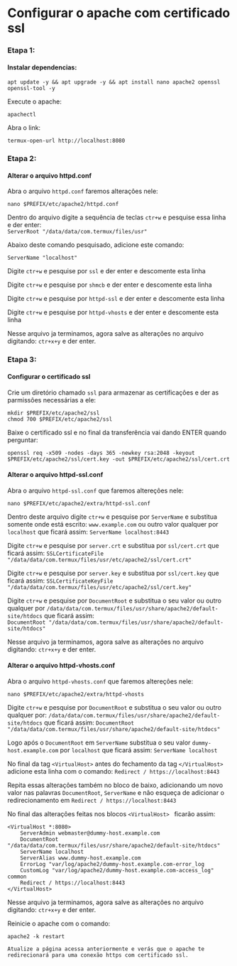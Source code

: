 # Configurar o apache com certificado ssl

### Etapa 1:
#### Instalar dependencias:
```
apt update -y && apt upgrade -y && apt install nano apache2 openssl openssl-tool -y
```

Execute o apache:
```
apachectl
```

Abra o link:
```
termux-open-url http://localhost:8080
```

### Etapa 2:
#### Alterar o arquivo httpd.conf

Abra o arquivo `httpd.conf` faremos alteraçôes nele:
```
nano $PREFIX/etc/apache2/httpd.conf
```

Dentro do arquivo digite a sequência de teclas `ctr+w` e pesquise essa linha e der enter:  
`ServerRoot "/data/data/com.termux/files/usr"`

Abaixo deste comando pesquisado, adicione este comando:
```
ServerName "localhost"
```

Digite `ctr+w` e pesquise por `ssl` e der enter e descomente esta linha

Digite `ctr+w` e pesquise por `shmcb` e der enter e descomente esta linha

Digite `ctr+w` e pesquise por `httpd-ssl` e der enter e descomente esta linha

Digite `ctr+w` e pesquise por `httpd-vhosts` e der enter e descomente esta linha

Nesse arquivo ja terminamos, agora salve as alteraçôes no arquivo digitando: `ctr+x+y` e der enter. 


### Etapa 3:
#### Configurar o certificado ssl

Crie um diretório chamado `ssl` para armazenar as certificaçôes e der as parmissôes necessárias a ele:
```
mkdir $PREFIX/etc/apache2/ssl
chmod 700 $PREFIX/etc/apache2/ssl
```

Baixe o certificado ssl e no final da transferência vai dando ENTER quando perguntar:
```
openssl req -x509 -nodes -days 365 -newkey rsa:2048 -keyout $PREFIX/etc/apache2/ssl/cert.key -out $PREFIX/etc/apache2/ssl/cert.crt
```

#### Alterar o arquivo httpd-ssl.conf
Abra o arquivo `httpd-ssl.conf` que faremos altereçôes nele:
```
nano $PREFIX/etc/apache2/extra/httpd-ssl.conf
```

Dentro deste arquivo digite `ctr+w` e pesquise por `ServerName` e substitua somente onde está escrito: `www.example.com` ou outro valor qualquer por `localhost` que ficará assim: `ServerName localhost:8443`

Digite `ctr+w` e pesquise por `server.crt` e substitua por `ssl/cert.crt` que ficará assim: `SSLCertificateFile "/data/data/com.termux/files/usr/etc/apache2/ssl/cert.crt"`

Digite `ctr+w` e pesquise por `server.key` e substitua por `ssl/cert.key` que ficará assim: `SSLCertificateKeyFile "/data/data/com.termux/files/usr/etc/apache2/ssl/cert.key"`

Digite `ctr+w` e pesquise por `DocumentRoot` e substitua o seu valor ou outro qualquer por `/data/data/com.termux/files/usr/share/apache2/default-site/htdocs` que ficará assim:  
`DocumentRoot "/data/data/com.termux/files/usr/share/apache2/default-site/htdocs"`

Nesse arquivo ja terminamos, agora salve as alteraçôes no arquivo digitando: `ctr+x+y` e der enter.

#### Alterar o arquivo httpd-vhosts.conf
Abra o arquivo `httpd-vhosts.conf` que faremos altereçôes nele:
```
nano $PREFIX/etc/apache2/extra/httpd-vhosts
```

Digite `ctr+w` e pesquise por `DocumentRoot` e substitua o seu valor ou outro qualquer por:  `/data/data/com.termux/files/usr/share/apache2/default-site/htdocs` que ficará assim: `DocumentRoot "/data/data/com.termux/files/usr/share/apache2/default-site/htdocs"`

Logo após o `DocumentRoot` em `ServerName` substitua o seu valor `dummy-host.example.com` por `localhost` que ficará assim: `ServerName localhost`

No final da tag `<VirtualHost>` antes do fechamento da tag `</VirtualHost>` adicione esta linha com o comando:  `Redirect / https://localhost:8443` 

Repita essas alteraçôes também no bloco de baixo, adicionando um novo valor nas palavras `DocumentRoot`, `ServerName` e não esqueça de adicionar o redirecionamento em `Redirect / https://localhost:8443`

No final das alteraçôes feitas nos blocos `<VirtualHost> ` ficarão assim:  
```
<VirtualHost *:8080>
    ServerAdmin webmaster@dummy-host.example.com
    DocumentRoot "/data/data/com.termux/files/usr/share/apache2/default-site/htdocs"
    ServerName localhost
    ServerAlias www.dummy-host.example.com
    ErrorLog "var/log/apache2/dummy-host.example.com-error_log
    CustomLog "var/log/apache2/dummy-host.example.com-access_log" common
    Redirect / https://localhost:8443
</VirtualHost>
```

Nesse arquivo ja terminamos, agora salve as alteraçôes no arquivo digitando: `ctr+x+y` e der enter.

Reinicie o apache com o comando:
```
apache2 -k restart

Atualize a página acessa anteriormente e verás que o apache te redirecionará para uma conexão https com certificado ssl.
